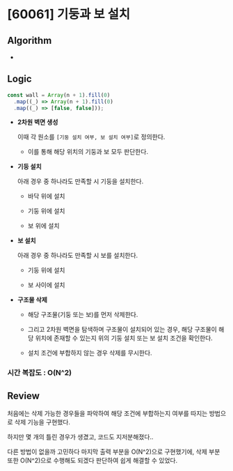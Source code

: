# [60061] 기둥과 보 설치

## Algorithm

- 

## Logic

```js
const wall = Array(n + 1).fill(0)
  .map((_) => Array(n + 1).fill(0)
  .map((_) => [false, false]));
```

- **2차원 벽면 생성**

  이때 각 원소를 `[기둥 설치 여부, 보 설치 여부]`로 정의한다. 
  
  - 이를 통해 해당 위치의 기둥과 보 모두 판단한다.

- **기둥 설치**

  아래 경우 중 하나라도 만족할 시 기둥을 설치한다.

  - 바닥 위에 설치

  - 기둥 위에 설치

  - 보 위에 설치

- **보 설치**

  아래 경우 중 하나라도 만족할 시 보를 설치한다.

  - 기둥 위에 설치

  - 보 사이에 설치

- **구조물 삭제**

  - 해당 구조물(기둥 또는 보)를 먼저 삭제한다.

  - 그리고 2차원 벽면을 탐색하며 구조물이 설치되어 있는 경우, 해당 구조물이 해당 위치에 존재할 수 있는지 위의 기둥 설치 또는 보 설치 조건을 확인한다.

  - 설치 조건에 부합하지 않는 경우 삭제를 무시한다.

### 시간 복잡도 : O(N^2)

## Review

처음에는 삭제 가능한 경우들을 파악하여 해당 조건에 부합하는지 여부를 따지는 방법으로 삭제 기능을 구현했다.

하지만 몇 개의 틀린 경우가 생겼고, 코드도 지저분해졌다..

다른 방법이 없을까 고민하다 마지막 출력 부분을 O(N^2)으로 구현했기에, 삭제 부분 또한 O(N^2)으로 수행해도 되겠다 판단하여 쉽게 해결할 수 있었다.
